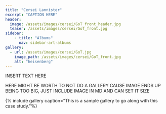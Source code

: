 ```yaml
---
title: "Cersei Lannister"
excerpt: "CAPTION HERE"
header:
  image: /assets/images/cersei/GoT_front_header.jpg
  teaser: /assets/images/cersei/GoT_front.jpg
sidebar:
    - title: "Albums"
      nav: sidebar-art-albums
gallery:
  - url: /assets/images/cersei/GoT.jpg
    image_path: /assets/images/cersei/GoT_front.jpg
    alt: "heisenberg"
---
```


INSERT TEXT HERE

HERE MIGHT BE WORTH TO NOT DO A GALLERY CAUSE IMAGE ENDS UP BEING TOO BIG, JUST INCLUDE IMAGE IN MD AND CAN SET IT SIZE

{% include gallery caption="This is a sample gallery to go along with this case study."%}
